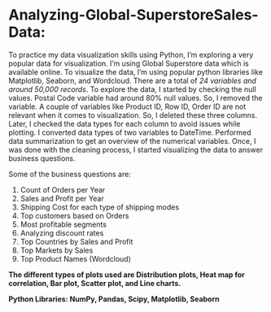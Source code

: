 # Analyzing-Global-SuperstoreSales-Data:

To practice my data visualization skills using Python, I’m exploring a very popular data for visualization. I’m using Global Superstore data which is available online. To visualize the data, I’m using popular python libraries like Matplotlib, Seaborn, and Wordcloud. There are a total of *24 variables and around 50,000 records*. To explore the data, I started by checking the null values. Postal Code variable had around 80% null values. So, I removed the variable. A couple of variables like Product ID, Row ID, Order ID are not relevant when it comes to visualization. So, I deleted these three columns. Later, I checked the data types for each column to avoid issues while plotting. I converted data types of two variables to DateTime. Performed data summarization to get an overview of the numerical variables. Once, I was done with the cleaning process, I started visualizing the data to answer business questions.



Some of the business questions are:
1. Count of Orders per Year
2. Sales and Profit per Year
3. Shipping Cost for each type of shipping modes
4. Top customers based on Orders
5. Most profitable segments
6. Analyzing discount rates
7. Top Countries by Sales and Profit
8. Top Markets by Sales
9. Top Product Names (Wordcloud)



**The different types of plots used are Distribution plots, Heat map for correlation, Bar plot, Scatter plot, and Line charts.**



**Python Libraries: NumPy, Pandas, Scipy, Matplotlib, Seaborn**


